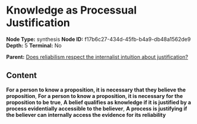 # Knowledge as Processual Justification

**Node Type:** synthesis
**Node ID:** f17b6c27-434d-45fb-b4a9-db48a1562de9
**Depth:** 5
**Terminal:** No

**Parent:** [Does reliabilism respect the internalist intuition about justification?](does-reliabilism-respect-the-internalist-intuition-about-justification-antithesis-50ca632b-e377-4665-96f0-86b04f04f005.md)

## Content

**For a person to know a proposition, it is necessary that they believe the proposition**, **For a person to know a proposition, it is necessary for the proposition to be true**, **A belief qualifies as knowledge if it is justified by a process evidentially accessible to the believer**, **A process is justifying if the believer can internally access the evidence for its reliability**
